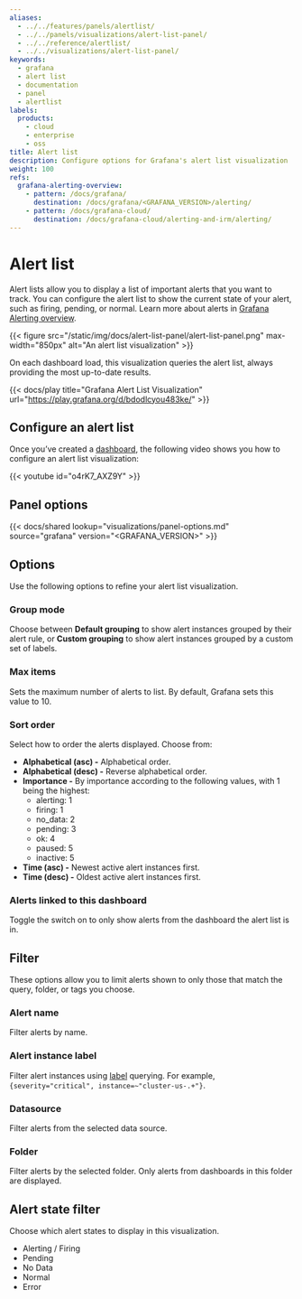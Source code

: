 ```yaml
---
aliases:
  - ../../features/panels/alertlist/
  - ../../panels/visualizations/alert-list-panel/
  - ../../reference/alertlist/
  - ../../visualizations/alert-list-panel/
keywords:
  - grafana
  - alert list
  - documentation
  - panel
  - alertlist
labels:
  products:
    - cloud
    - enterprise
    - oss
title: Alert list
description: Configure options for Grafana's alert list visualization
weight: 100
refs:
  grafana-alerting-overview:
    - pattern: /docs/grafana/
      destination: /docs/grafana/<GRAFANA_VERSION>/alerting/
    - pattern: /docs/grafana-cloud/
      destination: /docs/grafana-cloud/alerting-and-irm/alerting/
---
```


# Alert list

Alert lists allow you to display a list of important alerts that you want to track. You can configure the alert list to show the current state of your alert, such as firing, pending, or normal. Learn more about alerts in [Grafana Alerting overview](https://grafana.com/docs/grafana/latest/alerting/).

{{< figure src="/static/img/docs/alert-list-panel/alert-list-panel.png" max-width="850px" alt="An alert list visualization" >}}

On each dashboard load, this visualization queries the alert list, always providing the most up-to-date results.

{{< docs/play title="Grafana Alert List Visualization" url="https://play.grafana.org/d/bdodlcyou483ke/" >}}

## Configure an alert list

Once you’ve created a [dashboard](https://grafana.com/docs/grafana/<GRAFANA_VERSION>/dashboards/build-dashboards/create-dashboard/), the following video shows you how to configure an alert list visualization:

{{< youtube id="o4rK7_AXZ9Y" >}}

## Panel options

{{< docs/shared lookup="visualizations/panel-options.md" source="grafana" version="<GRAFANA_VERSION>" >}}

## Options

Use the following options to refine your alert list visualization.

### Group mode

Choose between **Default grouping** to show alert instances grouped by their alert rule, or **Custom grouping** to show alert instances grouped by a custom set of labels.

### Max items

Sets the maximum number of alerts to list. By default, Grafana sets this value to 10.

### Sort order

Select how to order the alerts displayed. Choose from:

- **Alphabetical (asc) -** Alphabetical order.
- **Alphabetical (desc) -** Reverse alphabetical order.
- **Importance -** By importance according to the following values, with 1 being the highest:
  - alerting: 1
  - firing: 1
  - no_data: 2
  - pending: 3
  - ok: 4
  - paused: 5
  - inactive: 5
- **Time (asc) -** Newest active alert instances first.
- **Time (desc) -** Oldest active alert instances first.

### Alerts linked to this dashboard

Toggle the switch on to only show alerts from the dashboard the alert list is in.

## Filter

These options allow you to limit alerts shown to only those that match the query, folder, or tags you choose.

### Alert name

Filter alerts by name.

### Alert instance label

Filter alert instances using [label](https://grafana.com/docs/grafana/latest/alerting/fundamentals/alert-rules/annotation-label/) querying. For example,`{severity="critical", instance=~"cluster-us-.+"}`.

### Datasource

Filter alerts from the selected data source.

### Folder

Filter alerts by the selected folder. Only alerts from dashboards in this folder are displayed.

## Alert state filter

Choose which alert states to display in this visualization.

- Alerting / Firing
- Pending
- No Data
- Normal
- Error
